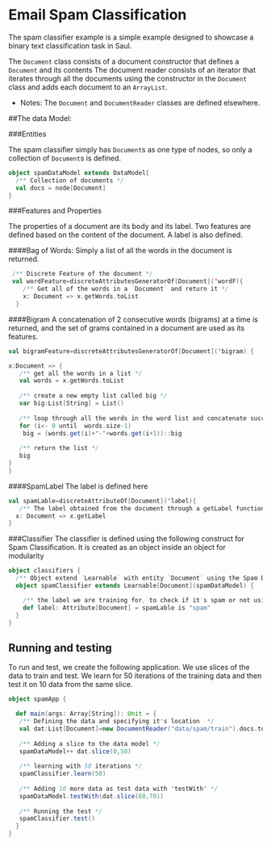 # Email Spam Classification 
The spam classifier example is a simple example designed to showcase a binary text classification task in Saul.

The `Document` class consists of a document constructor that defines a `Document` and its contents
The document reader consists of an iterator that iterates through all the documents using the constructor in the `Document` class and adds each document to an `ArrayList`.

 - Notes: The `Document` and `DocumentReader` classes are defined elsewhere.

##The data Model:

###Entities

The spam classifier simply has `Document`s as one type of nodes, so only a collection of `Document`s is defined.

```scala
object spamDataModel extends DataModel{
  /** Collection of documents */ 
  val docs = node[Document]     
}
```

###Features and Properties

The properties of a document are its body and its label.
Two features are defined based on the content of the document.
A label is also defined.

####Bag of Words:
Simply a list of all the words in the document is returned.

```scala
 /** Discrete Feature of the document */ 
 val wordFeature=discreteAttributesGeneratorOf[Document]('wordF){    
    /** Get all of the words in a `Document` and return it */ 
    x: Document => x.getWords.toList 
  }
```

####Bigram
A concatenation of 2 consecutive words (bigrams) at a time is returned, and the set of grams contained in a document are used as its features.    

```scala
val bigramFeature=discreteAttributesGeneratorOf[Document]('bigram) {

x:Document => {
   /** get all the words in a list */ 
   val words = x.getWords.toList                                    
   
   /** create a new empty list called big */ 
   var big:List[String] = List()     
   
   /** loop through all the words in the word list and concatenate successive words and add it to the list */ 
   for (i<- 0 until  words.size-1)                                  
    big = (words.get(i)+"-"+words.get(i+1))::big                    
   
   /** return the list */  
   big                                                              
}
}
```
####SpamLabel
The label is defined here

```scala
val spamLable=discreteAttributeOf[Document]('label){
   /** The label obtained from the document through a getLabel function defined in the document class */ 
  x: Document => x.getLabel
}
```

###Classifier
The classifier is defined using the following construct for Spam Classification.
It is created as an object inside an object for modularity

```scala
object classifiers {
  /** Object extend `Learnable` with entity `Document` using the Spam Data Model */ 
  object spamClassifier extends Learnable[Document](spamDataModel) {   

    /** the label we are training for, to check if it's spam or not using binary classification */ 
    def label: Attribute[Document] = spamLable is "spam"               
  }
}
```

## Running and testing
To run and test, we create the following application. We use slices of the data to train and test.
We learn for 50 iterations of the training data and then test it on 10 data from the same slice.


```scala
object spamApp {

  def main(args: Array[String]): Unit = {
   /** Defining the data and specifying it's location  */ 
   val dat:List[Document]=new DocumentReader("data/spam/train").docs.toList      
   
   /** Adding a slice to the data model */ 
   spamDataModel++ dat.slice(0,50)                                               
   
   /** learning with 50 iterations */ 
   spamClassifier.learn(50)                                                      
   
   /** Adding 10 more data as test data with "testWith" */ 
   spamDataModel.testWith(dat.slice(60,70))                                      
   
   /** Running the test */ 
   spamClassifier.test()                                                         
  }
}
```

